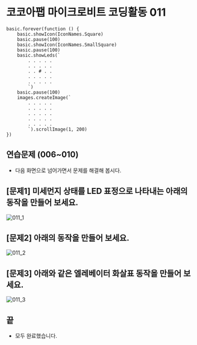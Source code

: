 # 코코아팹 마이크로비트 코딩활동 011

```ghost
basic.forever(function () {
    basic.showIcon(IconNames.Square)
    basic.pause(100)
    basic.showIcon(IconNames.SmallSquare)
    basic.pause(100)
    basic.showLeds(`
        . . . . .
        . . . . .
        . . # . .
        . . . . .
        . . . . .
        `)
    basic.pause(100)
    images.createImage(`
        . . . . .
        . . . . .
        . . . . .
        . . . . .
        . . . . .
        `).scrollImage(1, 200)
})
```


## 연습문제 (006~010)
* 다음 화면으로 넘어가면서 문제를 해결해 봅시다.

## [문제1] 미세먼지 상태를 LED 표정으로 나타내는 아래의 동작을 만들어 보세요.
![011_1](https://github.com/kocoasolution/mytutorial/assets/170903760/b053f307-af76-45a3-b693-51efb63c28c6)

## [문제2] 아래의 동작을 만들어 보세요.
![011_2](https://github.com/kocoasolution/mytutorial/assets/170903760/da3df46c-89d7-469c-aa64-cebb32ad71f9)

## [문제3] 아래와 같은 엘레베이터 화살표 동작을 만들어 보세요.
![011_3](https://github.com/kocoasolution/mytutorial/assets/170903760/e013f3e8-c426-4ae7-9948-785467e71221)

## 끝
* 모두 완료했습니다.
